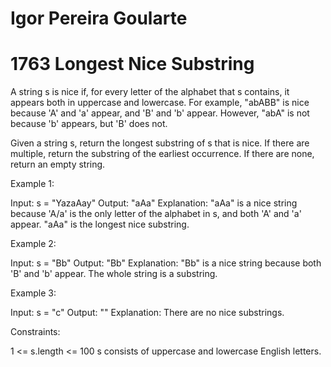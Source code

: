 # Igor Pereira Goularte

# 1763 Longest Nice Substring

A string s is nice if, for every letter of the alphabet that s contains, it appears both in uppercase and lowercase. For example, "abABB" is nice because 'A' and 'a' appear, and 'B' and 'b' appear. However, "abA" is not because 'b' appears, but 'B' does not.

Given a string s, return the longest substring of s that is nice. If there are multiple, return the substring of the earliest occurrence. If there are none, return an empty string.

Example 1:

Input: s = "YazaAay"
Output: "aAa"
Explanation: "aAa" is a nice string because 'A/a' is the only letter of the alphabet in s, and both 'A' and 'a' appear.
"aAa" is the longest nice substring.

Example 2:

Input: s = "Bb"
Output: "Bb"
Explanation: "Bb" is a nice string because both 'B' and 'b' appear. The whole string is a substring.

Example 3:

Input: s = "c"
Output: ""
Explanation: There are no nice substrings.

Constraints:

1 <= s.length <= 100
s consists of uppercase and lowercase English letters.